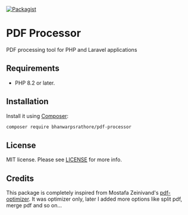 [![Packagist](https://img.shields.io/packagist/v/bhanwarpsrathore/pdf-processor.svg)](https://packagist.org/packages/bhanwarpsrathore/pdf-processor)

# PDF Processor

PDF processing tool for PHP and Laravel applications

## Requirements
* PHP 8.2 or later.

## Installation
Install it using [Composer](https://getcomposer.org/):

```sh
composer require bhanwarpsrathore/pdf-processor
```

## License
MIT license. Please see [LICENSE](LICENSE) for more info.

## Credits
This package is completely inspired from Mostafa Zeinivand's [pdf-optimizer](https://github.com/mostafaznv/pdf-optimizer). It was optimizer only, later I added more options like split pdf, merge pdf and so on...